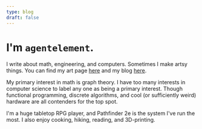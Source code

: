 ```yaml
---
type: blog
draft: false
---
```


# I'm `agentelement`.

I write about math, engineering, and computers. Sometimes I make artsy things.
You can find my art page [here](/art) and my blog
[here](/posts).

My primary interest in math is graph theory. I have too many interests in
computer science to label any one as being a primary interest. Though
functional programming, discrete algorithms, and cool (or sufficiently weird)
hardware are all contenders for the top spot.

I'm a huge tabletop RPG player, and Pathfinder 2e is the system I've run the
most. I also enjoy cooking, hiking, reading, and 3D-printing. 
